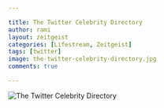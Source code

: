 ```yaml
---

title: The Twitter Celebrity Directory
author: rami
layout: zeitgeist 
categories: [Lifestream, Zeitgeist]
tags: [twitter]
image: the-twitter-celebrity-directory.jpg
comments: true

---
```


![The Twitter Celebrity Directory](/assets/images/content/zeitgeist/the-twitter-celebrity-directory.jpg)
